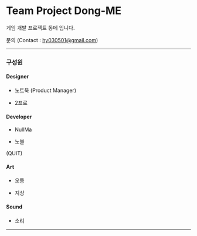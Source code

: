 # Team Project Dong-ME

게임 개발 프로젝트 동메 입니다.

문의 (Contact : hy030501@gmail.com)

***

### 구성원


#### Designer

- 노트북 (Product Manager)

- 2프로

#### Developer

- NullMa

- 노블


(QUIT)


#### Art

- 오동

- 지상

#### Sound

- 소리

***
